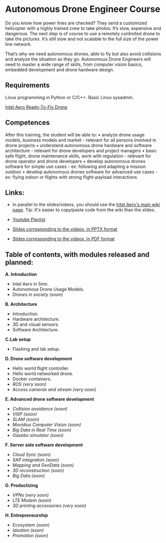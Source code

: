 # Autonomous Drone Engineer Course

Do you know how power lines are checked? They send a customized helicopter with a highly trained crew to take photos. It’s slow, expensive and dangerous. The next step is of course to use a remotely controlled drone to take the pictures. It’s still slow and not scalable to the full size of the power line network.

That’s why we need autonomous drones, able to fly but also avoid collisions and analyze the situation as they go. Autonomous Drone Engineers will need to master a wide range of skills, from computer vision basics, embedded development and drone hardware design.

## Requirements
Linux programming in Python or C/C++. Basic Linux sysadmin.

[Intel Aero Ready-To-Fly Drone](http://intel.com/aero)

## Competences

After this training, the student will be able to:
•	analyze drone usage models, business models and market - relevant for all persons involved in drone projects
•	understand autonomous drone hardware and software architecture - relevant for drone developers and project managers
•	basic safe flight, drone maintenance skills, work with regulation - relevant for drone operator and drone developers
•	develop autonomous drones software for simple use cases - ex: following and adapting a mission outdoor
•	develop autonomous drones software for advanced use cases - ex: flying indoor or flights with strong flight-payload interactions

## Links:

* In parallel to the slides/videos, you should use the [Intel Aero's main wiki page](https://github.com/intel-aero/meta-intel-aero/wiki). Tip: It's easier to copy/paste code from the wiki than the slides.

* [Youtube Playlist](https://www.youtube.com/playlist?list=PLTQSXsG86pGfyZm5ac6-ZtQsEniUJIE9o)

* [Slides corresponding to the videos, in PPTX format](pptx)

* [Slides corresponding to the videos, in PDF format](pdf)

## Table of contents, with modules released and planned:
__A. Introduction__
* Intel Aero in 5mn.
* Autonomous Drone Usage Models.
* _Drones in society (soon)_

__B. Architecture__
* Introduction.
* Hardware architecture.
* 3D and visual sensors.
* Software Architecture.

__C.Lab setup__
* Flashing and lab setup.

__D. Drone software development__
* Hello world flight controller.
* Hello world networked drone.
* Docker containers.
* _ROS (very soon)_
* _Access cameras and stream (very soon)_

__E. Advanced drone software development__
* _Collision avoidance (soon)_
* _VISP (soon)_
* _SLAM (soon)_
* _Movidius Computer Vision (soon)_
* _Big Data in Real Time (soon)_
* _Gazebo simulator (soon)_

__F. Server side software development__
* _Cloud Sync (soon)_
* _SAP integration (soon)_
* _Mapping and GeoData (soon)_
* _3D reconstruction (soon)_
* _Big Data (soon)_

__G.	Productizing__
* _VPNs (very soon)_
* _LTE Modem (soon)_
* _3D printing accessories (very soon)_

__H.	Entrepreneurship__
* _Ecosystem (soon)_
* _Ideation (soon)_
* _Promotion (soon)_
